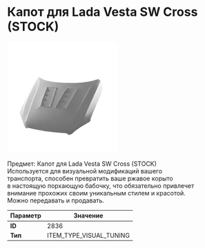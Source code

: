 # Капот для Lada Vesta SW Cross (STOCK)

![Item Image](../img/2836.webp?raw=true)

Предмет: Капот для Lada Vesta SW Cross (STOCK)<br>Используется для визуальной модификаций вашего<br>транспорта, способен превратить ваше ржавое корыто<br>в настоящую порхающую бабочку, что обязательно привлечет<br>внимание прохожих своим уникальным стилем и красотой.<br>Можно передавать и продавать.


| Параметр | Значение |
|----------|----------|
| **ID** | 2836 |
| **Тип** | ITEM_TYPE_VISUAL_TUNING |

